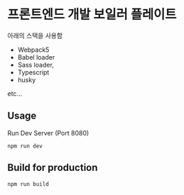 # 프론트엔드 개발 보일러 플레이트

아래의 스택을 사용함
- Webpack5
- Babel loader
- Sass loader, 
- Typescript
- husky

etc...

## Usage
Run Dev Server (Port 8080)

```npm run dev``` 

## Build for production

```npm run build```

